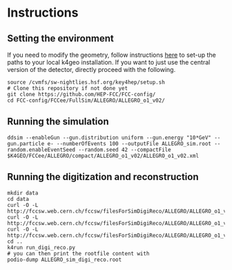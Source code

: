 # Instructions

## Setting the environment
If you need to modify the geometry, follow instructions [here](https://fcc-ee-detector-full-sim.docs.cern.ch/Key4hep/) to set-up the paths to your local k4geo installation. If you want to just use the central version of the detector, directly proceed with the following.

```
source /cvmfs/sw-nightlies.hsf.org/key4hep/setup.sh
# Clone this repository if not done yet
git clone https://github.com/HEP-FCC/FCC-config/
cd FCC-config/FCCee/FullSim/ALLEGRO/ALLEGRO_o1_v02/
```

## Running the simulation
```
ddsim --enableGun --gun.distribution uniform --gun.energy "10*GeV" --gun.particle e- --numberOfEvents 100 --outputFile ALLEGRO_sim.root --random.enableEventSeed --random.seed 42 --compactFile $K4GEO/FCCee/ALLEGRO/compact/ALLEGRO_o1_v02/ALLEGRO_o1_v02.xml 
```

## Running the digitization and reconstruction
```
mkdir data
cd data
curl -O -L http://fccsw.web.cern.ch/fccsw/filesForSimDigiReco/ALLEGRO/ALLEGRO_o1_v02/elecNoise_ecalBarrelFCCee_theta.root
curl -O -L http://fccsw.web.cern.ch/fccsw/filesForSimDigiReco/ALLEGRO/ALLEGRO_o1_v02/cellNoise_map_electronicsNoiseLevel_thetamodulemerged.root
curl -O -L http://fccsw.web.cern.ch/fccsw/filesForSimDigiReco/ALLEGRO/ALLEGRO_o1_v02/neighbours_map_barrel_thetamodulemerged.root
cd ..
k4run run_digi_reco.py
# you can then print the rootfile content with
podio-dump ALLEGRO_sim_digi_reco.root  
```
